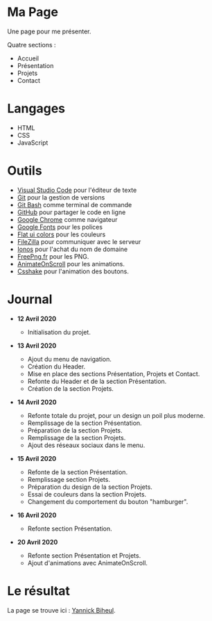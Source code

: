 # Ma Page
Une page pour me présenter.

Quatre sections :

* Accueil
* Présentation
* Projets
* Contact

# Langages

* HTML
* CSS
* JavaScript

# Outils

* [Visual Studio Code](https://code.visualstudio.com/) pour l'éditeur de texte
* [Git](https://git-scm.com/) pour la gestion de versions
* [Git Bash](https://gitforwindows.org/) comme terminal de commande
* [GitHub](https://github.com/) pour partager le code en ligne
* [Google Chrome](https://www.google.fr/chrome/?brand=CHBD&gclid=CjwKCAjwpqv0BRABEiwA-TySweC2bONhPrgyuzbP4_9snC9rXGiS1lxTNuhsrfpnmj39i5z8PpHkJRoC7C0QAvD_BwE&gclsrc=aw.ds) comme navigateur
* [Google Fonts](https://fonts.google.com/) pour les polices
* [Flat ui colors](https://flatuicolors.com/) pour les couleurs
* [FileZilla](https://filezilla-project.org/) pour communiquer avec le serveur
* [Ionos](https://www.ionos.fr/) pour l'achat du nom de domaine
* [FreePng.fr](https://www.freepng.fr/) pour les PNG.
* [AnimateOnScroll](https://michalsnik.github.io/aos/) pour les animations.
* [Csshake](https://elrumordelaluz.github.io/csshake/) pour l'animation des boutons.

# Journal

* **12 Avril 2020**
    * Initialisation du projet.

* **13 Avril 2020**
    * Ajout du menu de navigation.
    * Création du Header.
    * Mise en place des sections Présentation, Projets et Contact.
    * Refonte du Header et de la section Présentation.
    * Création de la section Projets.

* **14 Avril 2020**
    * Refonte totale du projet, pour un design un poil plus moderne.
    * Remplissage de la section Présentation.
    * Préparation de la section Projets.
    * Remplissage de la section Projets.
    * Ajout des réseaux sociaux dans le menu.

* **15 Avril 2020**
    * Refonte de la section Présentation.
    * Remplissage section Projets.
    * Préparation du design de la section Projets.
    * Essai de couleurs dans la section Projets.
    * Changement du comportement du bouton "hamburger".

* **16 Avril 2020**
    * Refonte section Présentation.

* **20 Avril 2020**
    * Refonte section Présentation et Projets.
    * Ajout d'animations avec AnimateOnScroll.

# Le résultat

La page se trouve ici : [Yannick Biheul](http://yannickbiheul.fr/index.html).
